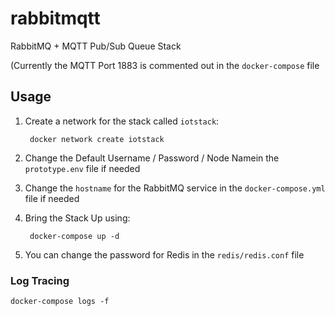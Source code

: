 # rabbitmqtt
RabbitMQ + MQTT Pub/Sub Queue Stack

(Currently the MQTT Port 1883 is commented out in the `docker-compose` file

## Usage

1. Create a network for the stack called `iotstack`:

        docker network create iotstack

2. Change the Default Username / Password / Node Namein the `prototype.env` file if needed

3. Change the `hostname` for the RabbitMQ service in the `docker-compose.yml` file if needed

4. Bring the Stack Up using:

        docker-compose up -d

5. You can change the password for Redis in the `redis/redis.conf` file

### Log Tracing

    docker-compose logs -f
